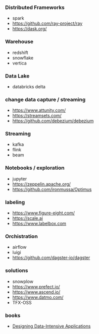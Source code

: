 ### Distributed Frameworks
- spark
- https://github.com/ray-project/ray
- https://dask.org/

### Warehouse
- redshift
- snowflake
- vertica

### Data Lake
- databricks delta

### change data capture / streaming
- https://www.attunity.com/
- https://streamsets.com/
- https://github.com/debezium/debezium

### Streaming
- kafka
- flink
- beam

### Notebooks / exploration
- jupyter
- https://zeppelin.apache.org/
- https://github.com/ironmussa/Optimus

### labeling
- https://www.figure-eight.com/
- https://scale.ai
- https://www.labelbox.com

### Orchistration
- airflow
- luigi
- https://github.com/dagster-io/dagster

### solutions
- snowplow
- https://www.prefect.io/
- https://www.ascend.io/
- https://www.datmo.com/
- TFX-OSS

### books
- [Designing Data-Intensive Applications](https://www.amazon.com/Designing-Data-Intensive-Applications-Reliable-Maintainable/dp/1449373321)

